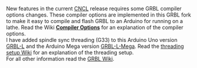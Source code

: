 New features in the current [CNCL](https://www.microsoft.com/store/apps/9P42TB5T697H) release requires some GRBL compiler options changes. These compiler options are implemented in this GRBL fork to make it easy to compile and flash GRBL to an Arduino for running on a lathe. Read the Wiki [**Compiler Options**](https://github.com/HuubBuis/grbl-L/wiki/Changed-Compiler-options) for an explanation of the compiler options.  
I have added spindle sync threading (G33) to this Arduino Uno version [GRBL-L](https://github.com/HuubBuis/grbl-L) and the Arduino Mega version [GRBL-L-Mega](https://github.com/HuubBuis/grbl-L-Mega). Read the [threading setup Wiki](https://github.com/HuubBuis/grbl-L-Mega/wiki/Threading-setup-and-use) for an explanation of the threading setup.  
For all other information read the [GRBL Wiki](https://github.com/gnea/grbl/wiki).  
